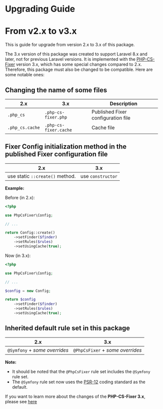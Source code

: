 # Upgrading Guide

From v2.x to v3.x
=================

This is guide for upgrade from version 2.x to 3.x of this package.

The 3.x version of this package was created to support Laravel 8.x and later, not for previous Laravel versions. It is implemented with the [PHP-CS-Fixer](https://github.com/FriendsOfPHP/PHP-CS-Fixer) version 3.x, which has some special changes compared to 2.x. Therefore, this package must also be changed to be compatible. Here are some notable ones:

## Changing the name of some files

| 2.x             | 3.x                   | Description                        |
| --------------- | --------------------- | ---------------------------------- |
| `.php_cs`       | `.php-cs-fixer.php`   | Published Fixer configuration file |
| `.php_cs.cache` | `.php-cs-fixer.cache` | Cache file                         |

## Fixer Config initialization method in the published Fixer configuration file

| 2.x                             | 3.x               |
| ------------------------------- | ----------------- |
| use static `::create()` method. | use `constructor` |

**Example:**

Before (in 2.x):
```php
<?php

use PhpCsFixer\Config;

// ...

return Config::create()
    ->setFinder($finder)
    ->setRules($rules)
    ->setUsingCache(true);

```

Now (in 3.x):
```php
<?php

use PhpCsFixer\Config;

// ...

$config = new Config;

return $config
    ->setFinder($finder)
    ->setRules($rules)
    ->setUsingCache(true);

```

## Inherited default rule set in this package

| 2.x                           | 3.x                              |
| ----------------------------- | -------------------------------- |
| `@Symfony` + _some overrides_ | `@PhpCsFixer` + _some overrides_ |

**Note:**
- It should be noted that the `@PhpCsFixer` rule set includes the `@Symfony` rule set.
- The `@Symfony` rule set now uses the [PSR-12](https://www.php-fig.org/psr/psr-12/) coding standard as the default.

If you want to learn more about the changes of the **PHP-CS-Fixer 3.x**, please see [here](https://github.com/FriendsOfPHP/PHP-CS-Fixer/blob/master/UPGRADE-v3.md)
